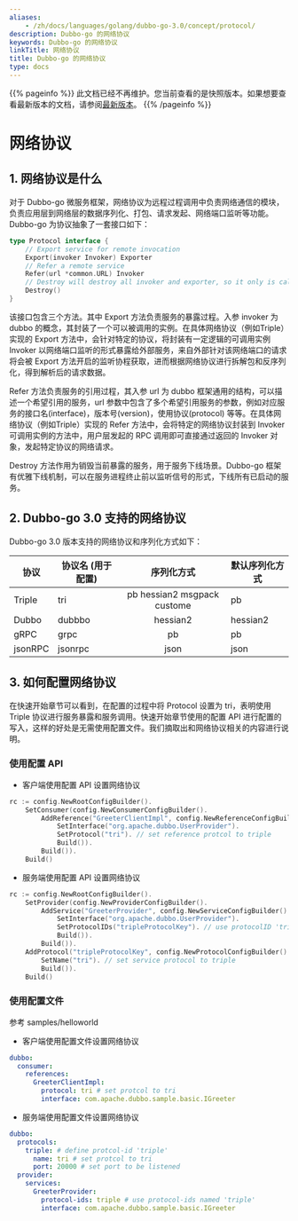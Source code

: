 ```yaml
---
aliases:
    - /zh/docs/languages/golang/dubbo-go-3.0/concept/protocol/
description: Dubbo-go 的网络协议
keywords: Dubbo-go 的网络协议
linkTitle: 网络协议
title: Dubbo-go 的网络协议
type: docs
---
```




{{% pageinfo %}} 此文档已经不再维护。您当前查看的是快照版本。如果想要查看最新版本的文档，请参阅[最新版本](/zh-cn/docs3-v2/golang-sdk/preface/concept/protocol/)。
{{% /pageinfo %}}

# 网络协议

## 1. 网络协议是什么

对于 Dubbo-go 微服务框架，网络协议为远程过程调用中负责网络通信的模块，负责应用层到网络层的数据序列化、打包、请求发起、网络端口监听等功能。Dubbo-go 为协议抽象了一套接口如下：

```go
type Protocol interface {
	// Export service for remote invocation
	Export(invoker Invoker) Exporter
	// Refer a remote service
	Refer(url *common.URL) Invoker
	// Destroy will destroy all invoker and exporter, so it only is called once.
	Destroy()
}
```

该接口包含三个方法。其中 Export 方法负责服务的暴露过程。入参 invoker 为dubbo 的概念，其封装了一个可以被调用的实例。在具体网络协议（例如Triple）实现的 Export 方法中，会针对特定的协议，将封装有一定逻辑的可调用实例 Invoker 以网络端口监听的形式暴露给外部服务，来自外部针对该网络端口的请求将会被 Export 方法开启的监听协程获取，进而根据网络协议进行拆解包和反序列化，得到解析后的请求数据。

Refer 方法负责服务的引用过程，其入参 url 为 dubbo 框架通用的结构，可以描述一个希望引用的服务，url 参数中包含了多个希望引用服务的参数，例如对应服务的接口名(interface)，版本号(version)，使用协议(protocol) 等等。在具体网络协议（例如Triple）实现的 Refer 方法中，会将特定的网络协议封装到 Invoker 可调用实例的方法中，用户层发起的 RPC 调用即可直接通过返回的 Invoker 对象，发起特定协议的网络请求。

Destroy 方法作用为销毁当前暴露的服务，用于服务下线场景。Dubbo-go 框架有优雅下线机制，可以在服务进程终止前以监听信号的形式，下线所有已启动的服务。

## 2. Dubbo-go 3.0 支持的网络协议

Dubbo-go 3.0 版本支持的网络协议和序列化方式如下：

| 协议    | 协议名 (用于配置) |         序列化方式          | 默认序列化方式 |
| ------- | ----------------- | :-------------------------: | -------------- |
| Triple  | tri               | pb hessian2 msgpack custome | pb             |
| Dubbo   | dubbbo            |          hessian2           | hessian2       |
| gRPC    | grpc              |             pb              | pb             |
| jsonRPC | jsonrpc           |            json             | json           |

## 3. 如何配置网络协议

在快速开始章节可以看到，在配置的过程中将 Protocol 设置为 tri，表明使用 Triple 协议进行服务暴露和服务调用。快速开始章节使用的配置 API 进行配置的写入，这样的好处是无需使用配置文件。我们摘取出和网络协议相关的内容进行说明。

### 使用配置 API

- 客户端使用配置 API 设置网络协议

```go
rc := config.NewRootConfigBuilder().
    SetConsumer(config.NewConsumerConfigBuilder().
        AddReference("GreeterClientImpl", config.NewReferenceConfigBuilder().
            SetInterface("org.apache.dubbo.UserProvider").
            SetProtocol("tri"). // set reference protcol to triple
            Build()).
        Build()).
    Build()
```

- 服务端使用配置 API 设置网络协议

```go
rc := config.NewRootConfigBuilder().
    SetProvider(config.NewProviderConfigBuilder().
        AddService("GreeterProvider", config.NewServiceConfigBuilder().
            SetInterface("org.apache.dubbo.UserProvider").
            SetProtocolIDs("tripleProtocolKey"). // use protocolID 'tripleProtocolKey'
            Build()).
        Build()).
    AddProtocol("tripleProtocolKey", config.NewProtocolConfigBuilder(). // define protocol config with protocolID 'tripleProtocolKey'
        SetName("tri"). // set service protocol to triple
        Build()).
    Build()
```

### 使用配置文件 

参考 samples/helloworld

- 客户端使用配置文件设置网络协议

```yaml
dubbo:
  consumer:
    references:
      GreeterClientImpl:
        protocol: tri # set protcol to tri
        interface: com.apache.dubbo.sample.basic.IGreeter 
```

- 服务端使用配置文件设置网络协议

```yaml
dubbo:
  protocols:
    triple: # define protcol-id 'triple'
      name: tri # set protcol to tri
      port: 20000 # set port to be listened
  provider:
    services:
      GreeterProvider:
        protocol-ids: triple # use protocol-ids named 'triple'
        interface: com.apache.dubbo.sample.basic.IGreeter
```